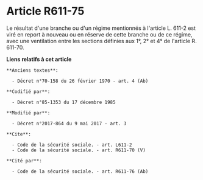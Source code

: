 # Article R611-75

Le résultat d'une branche ou d'un régime mentionnés à l'article L. 611-2 est viré en report à nouveau ou en réserve de cette
branche ou de ce régime, avec une ventilation entre les sections définies aux 1°, 2° et 4° de l'article R. 611-70.

**Liens relatifs à cet article**

	**Anciens textes**:

	  - Décret n°70-158 du 26 février 1970 - art. 4 (Ab)

	**Codifié par**:

	  - Décret n°85-1353 du 17 décembre 1985

	**Modifié par**:

	  - Décret n°2017-864 du 9 mai 2017 - art. 3

	**Cite**:

	  - Code de la sécurité sociale. - art. L611-2
	  - Code de la sécurité sociale. - art. R611-70 (V)

	**Cité par**:

	  - Code de la sécurité sociale. - art. R611-76 (Ab)
